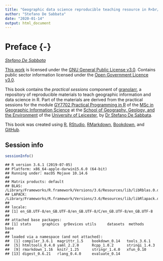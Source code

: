 ```yaml
---
title: "Geographic data science reproducible teaching resource in R<br/>Practical session materials"
author: "Stefano De Sabbata"
date: "2020-01-14"
output: html_document
---
```


# Preface {-}

*[Stefano De Sabbata](https://stefanodesabbata.com)*

[This work](https://github.com/sdesabbata/GY7702) is licensed under the [GNU General Public License v3.0](https://www.gnu.org/licenses/gpl-3.0.html). Contains public sector information licensed under the [Open Government Licence v3.0](http://www.nationalarchives.gov.uk/doc/open-government-licence).

This book contains the *practical sessions* component of [granolarr](https://github.com/sdesabbata/granolarr), a repository of reproducible materials to teach geographic information and data science in R. Part of the materials are derived from the practical sessions for the module [GY7702 Practical Programming in R](https://sdesabbata.github.io/GY7702/) of the [MSc in Geographic Information Science](https://le.ac.uk/courses/geographical-information-science-msc/2019) at the [School of Geography, Geology, and the Environment](https://le.ac.uk/gge) of the [University of Leicester](https://le.ac.uk/), by [Dr Stefano De Sabbata](https://stefanodesabbata.com/).

This book was created using [R](https://www.r-project.org/), [RStudio](https://www.rstudio.com/), [RMarkdown](https://rmarkdown.rstudio.com/), [Bookdown](https://bookdown.org/), and [GitHub](https://github.com/sdesabbata).



## Session info

```r
sessionInfo()
```

```
## R version 3.6.1 (2019-07-05)
## Platform: x86_64-apple-darwin15.6.0 (64-bit)
## Running under: macOS Mojave 10.14.6
## 
## Matrix products: default
## BLAS:   /Library/Frameworks/R.framework/Versions/3.6/Resources/lib/libRblas.0.dylib
## LAPACK: /Library/Frameworks/R.framework/Versions/3.6/Resources/lib/libRlapack.dylib
## 
## locale:
## [1] en_GB.UTF-8/en_GB.UTF-8/en_GB.UTF-8/C/en_GB.UTF-8/en_GB.UTF-8
## 
## attached base packages:
## [1] stats     graphics  grDevices utils     datasets  methods   base     
## 
## loaded via a namespace (and not attached):
##  [1] compiler_3.6.1  magrittr_1.5    bookdown_0.14   tools_3.6.1    
##  [5] htmltools_0.4.0 yaml_2.2.0      Rcpp_1.0.2      stringi_1.4.3  
##  [9] rmarkdown_1.16  knitr_1.25      stringr_1.4.0   xfun_0.10      
## [13] digest_0.6.21   rlang_0.4.0     evaluate_0.14
```
